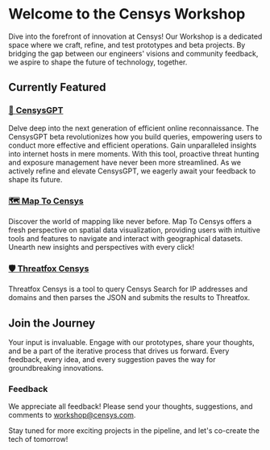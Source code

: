# Welcome to the Censys Workshop

Dive into the forefront of innovation at Censys! Our Workshop is a dedicated space where we craft, refine, and test prototypes and beta projects. By bridging the gap between our engineers' visions and community feedback, we aspire to shape the future of technology, together.

## Currently Featured

### [🤖 **CensysGPT**](https://gpt.censys.io/)

Delve deep into the next generation of efficient online reconnaissance. The CensysGPT beta revolutionizes how you build queries, empowering users to conduct more effective and efficient operations. Gain unparalleled insights into internet hosts in mere moments. With this tool, proactive threat hunting and exposure management have never been more streamlined. As we actively refine and elevate CensysGPT, we eagerly await your feedback to shape its future.

### [🗺️ **Map To Censys**](https://workshop.censys.io/map-to-censys/)

Discover the world of mapping like never before. Map To Censys offers a fresh perspective on spatial data visualization, providing users with intuitive tools and features to navigate and interact with geographical datasets. Unearth new insights and perspectives with every click!

### [🛡️ **Threatfox Censys**](https://github.com/censys-workshop/threatfox-censys)

Threatfox Censys is a tool to query Censys Search for IP addresses and domains and then parses the JSON and submits the results to Threatfox.

## Join the Journey

Your input is invaluable. Engage with our prototypes, share your thoughts, and be a part of the iterative process that drives us forward. Every feedback, every idea, and every suggestion paves the way for groundbreaking innovations.

### Feedback

We appreciate all feedback! Please send your thoughts, suggestions, and comments to [workshop@censys.com](mailto:workshop@censys.com).

Stay tuned for more exciting projects in the pipeline, and let's co-create the tech of tomorrow!
